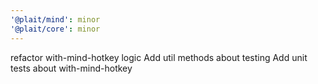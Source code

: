 ```yaml
---
'@plait/mind': minor
'@plait/core': minor
---
```


refactor with-mind-hotkey logic
Add util methods about testing
Add unit tests about with-mind-hotkey
